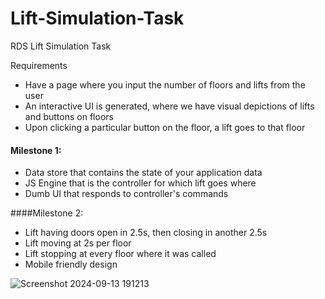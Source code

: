 # Lift-Simulation-Task
RDS Lift Simulation Task

Requirements
- Have a page where you input the number of floors and lifts from the user
- An interactive UI is generated, where we have visual depictions of lifts and buttons on floors
- Upon clicking a particular button on the floor, a lift goes to that floor

#### Milestone 1:
- Data store that contains the state of your application data
- JS Engine that is the controller for which lift goes where
- Dumb UI that responds to controller's commands

####Milestone 2:
- Lift having doors open in 2.5s, then closing in another 2.5s
- Lift moving at 2s per floor
- Lift stopping at every floor where it was called
- Mobile friendly design

![Screenshot 2024-09-13 191213](https://github.com/user-attachments/assets/a740ff8d-bd33-407f-884b-5319d65fa603)
